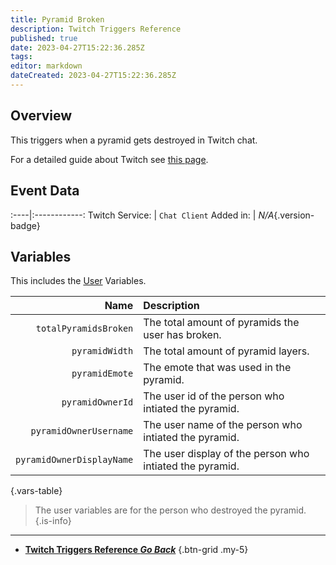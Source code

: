 ```yaml
---
title: Pyramid Broken
description: Twitch Triggers Reference
published: true
date: 2023-04-27T15:22:36.285Z
tags: 
editor: markdown
dateCreated: 2023-04-27T15:22:36.285Z
---
```


## Overview
This triggers when a pyramid gets destroyed in Twitch chat.

For a detailed guide about Twitch see [this page](/Platforms/Twitch).

## Event Data
:----|:------------:
Twitch Service: | `Chat Client`
Added in: | *N/A*{.version-badge}

## Variables
This includes the [User](/Variables/User-Variables) Variables.

Name | Description
----:|:------------
`totalPyramidsBroken` | The total amount of pyramids the user has broken.
`pyramidWidth` | The total amount of pyramid layers.
`pyramidEmote` | The emote that was used in the pyramid.
`pyramidOwnerId` | The user id of the person who intiated the pyramid.
`pyramidOwnerUsername` | The user name of the person who intiated the pyramid.
`pyramidOwnerDisplayName` | The user display of the person who intiated the pyramid.
{.vars-table}

> The user variables are for the person who destroyed the pyramid.
{.is-info}

---

- [<i class="mdi mdi-chevron-left"></i>**Twitch Triggers Reference *Go Back***](/Triggers/Twitch)
{.btn-grid .my-5}